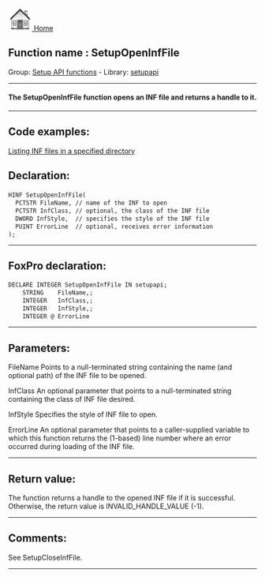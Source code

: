[<img src="../../images/home.png"> Home ](https://github.com/VFPX/Win32API)  

## Function name : SetupOpenInfFile
Group: [Setup API functions](../../functions_group.md#Setup_API_functions)  -  Library: [setupapi](../../../libraries.md#setupapi)  
***  


#### The SetupOpenInfFile function opens an INF file and returns a handle to it.
***  


## Code examples:
[Listing INF files in a specified directory](../../samples/sample_169.md)  

## Declaration:
```foxpro  
HINF SetupOpenInfFile(
  PCTSTR FileName, // name of the INF to open
  PCTSTR InfClass, // optional, the class of the INF file
  DWORD InfStyle,  // specifies the style of the INF file
  PUINT ErrorLine  // optional, receives error information
);  
```  
***  


## FoxPro declaration:
```foxpro  
DECLARE INTEGER SetupOpenInfFile IN setupapi;
	STRING    FileName,;
	INTEGER   InfClass,;
	INTEGER   InfStyle,;
	INTEGER @ ErrorLine  
```  
***  


## Parameters:
FileName 
Points to a null-terminated string containing the name (and optional path) of the INF file to be opened. 

InfClass 
An optional parameter that points to a null-terminated string containing the class of INF file desired. 

InfStyle 
Specifies the style of INF file to open. 

ErrorLine 
An optional parameter that points to a caller-supplied variable to which this function returns the (1-based) line number where an error occurred during loading of the INF file.   
***  


## Return value:
The function returns a handle to the opened INF file if it is successful. Otherwise, the return value is INVALID_HANDLE_VALUE (-1).   
***  


## Comments:
See SetupCloseInfFile.  
  
***  

